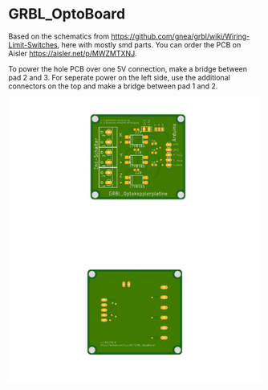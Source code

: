 # GRBL_OptoBoard


Based on the schematics from https://github.com/gnea/grbl/wiki/Wiring-Limit-Switches, here with mostly smd parts. 
You can order the PCB on Aisler https://aisler.net/p/MWZMTXNJ. 

To power the hole PCB over one 5V connection, make a bridge between pad 2 and 3. For seperate power on the left side, use the additional connectors on the top and make a bridge between pad 1 and 2.


![](images/canvasfront.png)
![](images/canvasback.png)

